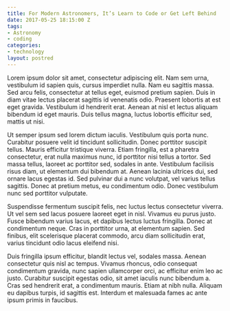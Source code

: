 ```yaml
---
title: For Modern Astronomers, It’s Learn to Code or Get Left Behind
date: 2017-05-25 18:15:00 Z
tags:
- Astronomy
- coding
categories:
- technology
layout: postred
---
```


Lorem ipsum dolor sit amet, consectetur adipiscing elit. Nam sem urna, vestibulum id sapien quis, cursus imperdiet nulla. Nam eu sagittis massa. Sed arcu felis, consectetur at tellus eget, euismod pretium sapien. Duis in diam vitae lectus placerat sagittis id venenatis odio. Praesent lobortis at est eget gravida. Vestibulum id hendrerit erat. Aenean at nisl et lectus aliquam bibendum id eget mauris. Duis tellus magna, luctus lobortis efficitur sed, mattis ut nisi.

Ut semper ipsum sed lorem dictum iaculis. Vestibulum quis porta nunc. Curabitur posuere velit id tincidunt sollicitudin. Donec porttitor suscipit tellus. Mauris efficitur tristique viverra. Etiam fringilla, est a pharetra consectetur, erat nulla maximus nunc, id porttitor nisi tellus a tortor. Sed massa tellus, laoreet ac porttitor sed, sodales in ante. Vestibulum facilisis risus diam, ut elementum dui bibendum at. Aenean lacinia ultrices dui, sed ornare lacus egestas id. Sed pulvinar dui a nunc volutpat, vel varius tellus sagittis. Donec at pretium metus, eu condimentum odio. Donec vestibulum nunc sed porttitor vulputate.

Suspendisse fermentum suscipit felis, nec luctus lectus consectetur viverra. Ut vel sem sed lacus posuere laoreet eget in nisl. Vivamus eu purus justo. Fusce bibendum varius lacus, et dapibus lectus luctus fringilla. Donec at condimentum neque. Cras in porttitor urna, at elementum sapien. Sed finibus, elit scelerisque placerat commodo, arcu diam sollicitudin erat, varius tincidunt odio lacus eleifend nisi.

Duis fringilla ipsum efficitur, blandit lectus vel, sodales massa. Aenean consectetur quis nisl ac tempus. Vivamus rhoncus, odio consequat condimentum gravida, nunc sapien ullamcorper orci, ac efficitur enim leo ac justo. Curabitur suscipit egestas odio, sit amet iaculis nunc bibendum a. Cras sed hendrerit erat, a condimentum mauris. Etiam at nibh nulla. Aliquam eu dapibus turpis, id sagittis est. Interdum et malesuada fames ac ante ipsum primis in faucibus.
